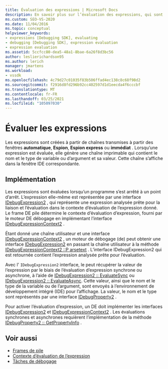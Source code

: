 ```yaml
---
title: Évaluation des expressions | Microsoft Docs
description: En savoir plus sur l’évaluation des expressions, qui sont créées à partir de chaînes transmises à partir des fenêtres automatique, espion, espion Express ou immédiat.
ms.custom: SEO-VS-2020
ms.date: 11/04/2016
ms.topic: conceptual
helpviewer_keywords:
- expressions [Debugging SDK], evaluating
- debugging [Debugging SDK], expression evaluation
- expression evaluation
ms.assetid: 5ccfcc80-dea5-48a1-8bae-6a26f8d3bc56
author: leslierichardson95
ms.author: lerich
manager: jmartens
ms.workload:
- vssdk
ms.openlocfilehash: 4c79d27c01035f83b506ffad4ec138c8c68f98d2
ms.sourcegitcommit: f2916d8fd296b92cc402597d1d1eecda4f6cccbf
ms.translationtype: MT
ms.contentlocale: fr-FR
ms.lasthandoff: 03/25/2021
ms.locfileid: "105097030"
---
```

# <a name="evaluate-expressions"></a>Évaluer les expressions
Les expressions sont créées à partir de chaînes transmises à partir des fenêtres **automatique**, **Espion**, **Espion express** ou **immédiat** . Lorsqu’une expression est évaluée, elle génère une chaîne imprimable qui contient le nom et le type de variable ou d’argument et sa valeur. Cette chaîne s’affiche dans la fenêtre IDE correspondante.

## <a name="implementation"></a>Implémentation
 Les expressions sont évaluées lorsqu’un programme s’est arrêté à un point d’arrêt. L’expression elle-même est représentée par une interface [IDebugExpression2](../../extensibility/debugger/reference/idebugexpression2.md) , qui représente une expression analysée prête pour la liaison et l’évaluation dans le contexte d’évaluation de l’expression donné. Le frame DE pile détermine le contexte d’évaluation d’expression, fourni par le moteur DE débogage en implémentant l’interface [IDebugExpressionContext2](../../extensibility/debugger/reference/idebugexpressioncontext2.md) .

 Étant donné une chaîne utilisateur et une interface [IDebugExpressionContext2](../../extensibility/debugger/reference/idebugexpressioncontext2.md) , un moteur de débogage (de) peut obtenir une interface [IDebugExpression2](../../extensibility/debugger/reference/idebugexpression2.md) en passant la chaîne utilisateur à la méthode [IDebugExpressionContext2 ::P arsetext](../../extensibility/debugger/reference/idebugexpressioncontext2-parsetext.md) . L’interface IDebugExpression2 qui est retournée contient l’expression analysée prête pour l’évaluation.

 Avec l' `IDebugExpression2` interface, le peut récupérer la valeur de l’expression par le biais de l’évaluation d’expression synchrone ou asynchrone, à l’aide de [IDebugExpression2 :: EvaluateSync](../../extensibility/debugger/reference/idebugexpression2-evaluatesync.md) ou [IDebugExpression2 :: EvaluateAsync](../../extensibility/debugger/reference/idebugexpression2-evaluateasync.md). Cette valeur, ainsi que le nom et le type de la variable ou de l’argument, sont envoyés à l’environnement de développement intégré (IDE) pour l’affichage. La valeur, le nom et le type sont représentés par une interface [IDebugProperty2](../../extensibility/debugger/reference/idebugproperty2.md) .

 Pour activer l’évaluation d’expression, un DE doit implémenter les interfaces [IDebugExpression2](../../extensibility/debugger/reference/idebugexpression2.md) et [IDebugExpressionContext2](../../extensibility/debugger/reference/idebugexpressioncontext2.md) . Les évaluations synchrones et asynchrones requièrent l’implémentation de la méthode [IDebugProperty2 :: GetPropertyInfo](../../extensibility/debugger/reference/idebugproperty2-getpropertyinfo.md) .

## <a name="see-also"></a>Voir aussi
- [Frames de pile](../../extensibility/debugger/stack-frames.md)
- [Contexte d’évaluation de l’expression](../../extensibility/debugger/expression-evaluation-context.md)
- [Tâches de débogage](../../extensibility/debugger/debugging-tasks.md)
